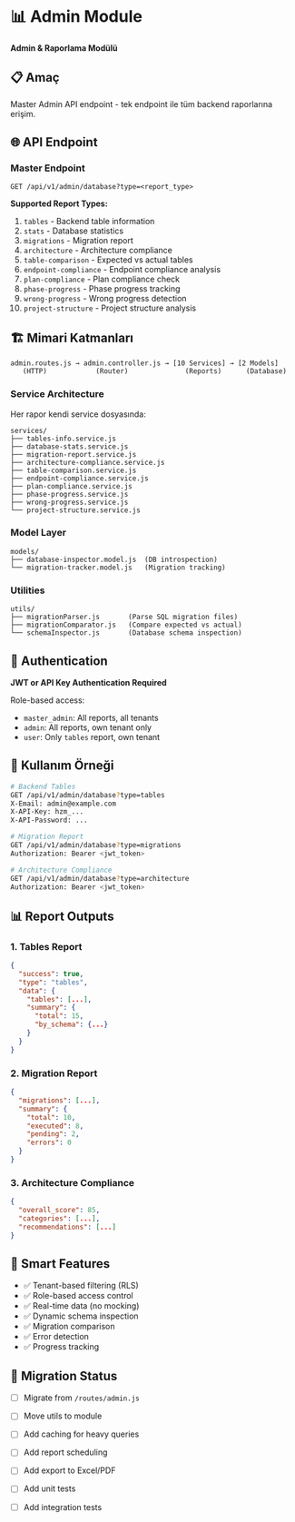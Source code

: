 # 📊 Admin Module

**Admin & Raporlama Modülü**

## 📋 Amaç

Master Admin API endpoint - tek endpoint ile tüm backend raporlarına erişim.

## 🌐 API Endpoint

### Master Endpoint

```
GET /api/v1/admin/database?type=<report_type>
```

**Supported Report Types:**

1. `tables` - Backend table information
2. `stats` - Database statistics
3. `migrations` - Migration report
4. `architecture` - Architecture compliance
5. `table-comparison` - Expected vs actual tables
6. `endpoint-compliance` - Endpoint compliance analysis
7. `plan-compliance` - Plan compliance check
8. `phase-progress` - Phase progress tracking
9. `wrong-progress` - Wrong progress detection
10. `project-structure` - Project structure analysis

## 🏗️ Mimari Katmanları

```
admin.routes.js → admin.controller.js → [10 Services] → [2 Models]
   (HTTP)            (Router)              (Reports)      (Database)
```

### Service Architecture

Her rapor kendi service dosyasında:

```
services/
├── tables-info.service.js
├── database-stats.service.js
├── migration-report.service.js
├── architecture-compliance.service.js
├── table-comparison.service.js
├── endpoint-compliance.service.js
├── plan-compliance.service.js
├── phase-progress.service.js
├── wrong-progress.service.js
└── project-structure.service.js
```

### Model Layer

```
models/
├── database-inspector.model.js  (DB introspection)
└── migration-tracker.model.js   (Migration tracking)
```

### Utilities

```
utils/
├── migrationParser.js       (Parse SQL migration files)
├── migrationComparator.js   (Compare expected vs actual)
└── schemaInspector.js       (Database schema inspection)
```

## 🔐 Authentication

**JWT or API Key Authentication Required**

Role-based access:
- `master_admin`: All reports, all tenants
- `admin`: All reports, own tenant only
- `user`: Only `tables` report, own tenant

## 🚀 Kullanım Örneği

```bash
# Backend Tables
GET /api/v1/admin/database?type=tables
X-Email: admin@example.com
X-API-Key: hzm_...
X-API-Password: ...

# Migration Report
GET /api/v1/admin/database?type=migrations
Authorization: Bearer <jwt_token>

# Architecture Compliance
GET /api/v1/admin/database?type=architecture
Authorization: Bearer <jwt_token>
```

## 📊 Report Outputs

### 1. Tables Report
```json
{
  "success": true,
  "type": "tables",
  "data": {
    "tables": [...],
    "summary": {
      "total": 15,
      "by_schema": {...}
    }
  }
}
```

### 2. Migration Report
```json
{
  "migrations": [...],
  "summary": {
    "total": 10,
    "executed": 8,
    "pending": 2,
    "errors": 0
  }
}
```

### 3. Architecture Compliance
```json
{
  "overall_score": 85,
  "categories": [...],
  "recommendations": [...]
}
```

## 🎯 Smart Features

- ✅ Tenant-based filtering (RLS)
- ✅ Role-based access control
- ✅ Real-time data (no mocking)
- ✅ Dynamic schema inspection
- ✅ Migration comparison
- ✅ Error detection
- ✅ Progress tracking

## 🔄 Migration Status

- [ ] Migrate from `/routes/admin.js`
- [ ] Move utils to module
- [ ] Add caching for heavy queries
- [ ] Add report scheduling
- [ ] Add export to Excel/PDF
- [ ] Add unit tests
- [ ] Add integration tests



